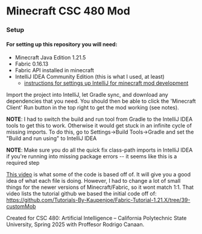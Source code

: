 # Minecraft CSC 480 Mod

### Setup

#### For setting up this repository you will need:  
- Minecraft Java Edition 1.21.5
- Fabric 0.16.13
- Fabric API installed in minecraft
- IntelliJ IDEA Community Edition (this is what I used, at least)
  - [instructions for settings up IntelliJ for minecraft mod development](https://docs.fabricmc.net/develop/getting-started/setting-up-a-development-environment)

Import the project into IntelliJ, let Gradle sync, and download any dependencies that you need. You should then be able to click the 'Minecraft Client' Run button in the top right to get the mod working (see notes).  

**NOTE**: I had to switch the build and run tool from Gradle to the IntelliJ IDEA tools to get this to work. Otherwise it would get stuck in an infinite cycle of missing imports. To do this, go to Settings->Build Tools->Gradle and set the "Build and run using" to IntelliJ IDEA  

**NOTE**: Make sure you do all the quick fix class-path imports in IntelliJ IDEA if you're running into missing package errors -- it seems like this is a required step  

[This video](https://www.youtube.com/watch?v=rQdXWM8Ud90&t=1146s) is what some of the code is based off of. It will give you a good idea of what each file is doing. However, I had to change a lot of small things for the newer versions of Minecraft/Fabric, so it wont match 1:1. That video lists the tutorial github we based the initial code off of: https://github.com/Tutorials-By-Kaupenjoe/Fabric-Tutorial-1.21.X/tree/39-customMob

Created for CSC 480: Artificial Intelligence – California Polytechnic State University, Spring 2025 with Proffesor Rodrigo Canaan.
